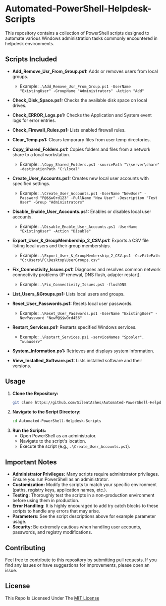 # Automated-PowerShell-Helpdesk-Scripts

This repository contains a collection of PowerShell scripts designed to automate various Windows administration tasks commonly encountered in helpdesk environments.

## Scripts Included

* **Add_Remove_Usr_From_Group.ps1:** Adds or removes users from local groups.
    * Example: `.\Add_Remove_Usr_From_Group.ps1 -UserName "ExistingUser" -GroupName "Administrators" -Action "Add"`

* **Check_Disk_Space.ps1:** Checks the available disk space on local drives.

* **Check_ERROR_Logs.ps1:** Checks the Application and System event logs for error entries.
  
* **Check_Firewall_Rules.ps1:** Lists enabled firewall rules.
  
* **Clear_Temp.ps1:** Clears temporary files from user temp directories.
  
* **Copy_Shared_Folders.ps1:** Copies folders and files from a network share to a local workstation.
    * Example: `.\Copy_Shared_Folders.ps1 -sourcePath "\\server\share" -destinationPath "C:\local"`
   
* **Create_User_Accounts.ps1:** Creates new local user accounts with specified settings.
    * Example: `.\Create_User_Accounts.ps1 -UserName "NewUser" -Password "P@$$wOrd123" -FullName "New User" -Description "Test User" -Group "Administrators"`

* **Disable_Enable_User_Accounts.ps1:** Enables or disables local user accounts.
    * Example: `.\Disable_Enable_User_Accounts.ps1 -UserName "ExistingUser" -Action "Disable"`
      
* **Export_User_&_GroupMembership_2_CSV.ps1:** Exports a CSV file listing local users and their group memberships.
    * Example: `.\Export_User_&_GroupMembership_2_CSV.ps1 -CsvFilePath "C:\Users\PC\Desktop\UserGroups.csv"`
      
* **Fix_Connectivity_Issues.ps1:** Diagnoses and resolves common network connectivity problems (IP renewal, DNS flush, adapter restart).
    * Example: `.\Fix_Connectivity_Issues.ps1 -flushDNS`
      
* **List_Users_&Groups.ps1:** Lists local users and groups.
  
* **Reset_User_Passwords.ps1:** Resets local user passwords.
    * Example: `.\Reset_User_Passwords.ps1 -UserName "ExistingUser" -NewPassword "NewP@$$wOrd456"`
      
* **Restart_Services.ps1:** Restarts specified Windows services.
    * Example: `.\Restart_Services.ps1 -serviceNames "Spooler", "wuauserv"`
      
* **System_Information.ps1:** Retrieves and displays system information.
  
* **View_Installed_Software.ps1:** Lists installed software and their versions.
  

## Usage

1.  **Clone the Repository:**
    ```bash
    git clone https://github.com/SilentAshes/Automated-PowerShell-Helpdesk-Scripts.git
    ```
2.  **Navigate to the Script Directory:**
    ```bash
    cd Automated-PowerShell-Helpdesk-Scripts
    ```
3.  **Run the Scripts:**
    * Open PowerShell as an administrator.
    * Navigate to the script's location.
    * Execute the script (e.g., `.\Create_User_Accounts.ps1`).

## Important Notes

* **Administrator Privileges:** Many scripts require administrator privileges. Ensure you run PowerShell as an administrator.
* **Customization:** Modify the scripts to match your specific environment (paths, registry keys, application names, etc.).
* **Testing:** Thoroughly test the scripts in a non-production environment before using them in production.
* **Error Handling:** It is highly encouraged to add try catch blocks to these scripts to handle any errors that may arise.
* **Parameters:** See the script descriptions above for example parameter usage.
* **Security:** Be extremely cautious when handling user accounts, passwords, and registry modifications.

## Contributing

Feel free to contribute to this repository by submitting pull requests. If you find any issues or have suggestions for improvements, please open an issue.

## License

This Repo Is Licensed Under The [MIT License](License)
